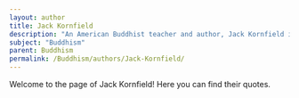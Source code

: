 ```yaml
---
layout: author
title: Jack Kornfield
description: "An American Buddhist teacher and author, Jack Kornfield is one of the leading figures in the Vipassana movement in the West. His books, such as 'A Path with Heart,' explore Buddhist practices and meditation."
subject: "Buddhism"
parent: Buddhism
permalink: /Buddhism/authors/Jack-Kornfield/
---
```


Welcome to the page of Jack Kornfield! Here you can find their quotes.
